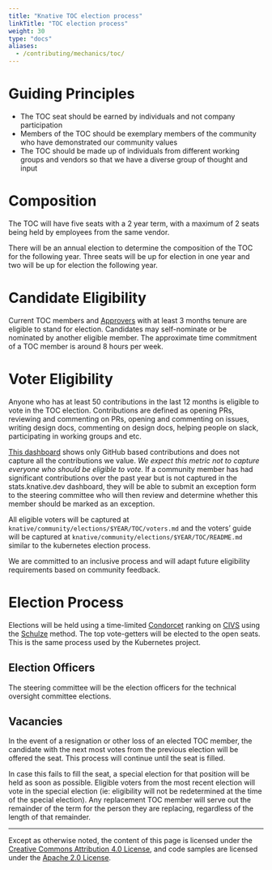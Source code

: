 ```yaml
---
title: "Knative TOC election process"
linkTitle: "TOC election process"
weight: 30
type: "docs"
aliases:
  - /contributing/mechanics/toc/
---
```


# Guiding Principles

- The TOC seat should be earned by individuals and not company participation
- Members of the TOC should be exemplary members of the community who have
  demonstrated our community values
- The TOC should be made up of individuals from different working groups and
  vendors so that we have a diverse group of thought and input

# Composition

The TOC will have five seats with a 2 year term, with a maximum of 2 seats being
held by employees from the same vendor.

There will be an annual election to determine the composition of the TOC for the
following year. Three seats will be up for election in one year and two will be
up for election the following year.

# Candidate Eligibility

Current TOC members and
[Approvers](https://github.com/knative/community/blob/master/ROLES.md#approver)
with at least 3 months tenure are eligible to stand for election. Candidates may
self-nominate or be nominated by another eligible member. The approximate time
commitment of a TOC member is around 8 hours per week.

# Voter Eligibility

Anyone who has at least 50 contributions in the last 12 months is eligible to
vote in the TOC election. Contributions are defined as opening PRs, reviewing
and commenting on PRs, opening and commenting on issues, writing design docs,
commenting on design docs, helping people on slack, participating in working
groups and etc.

[This dashboard](https://knative.teststats.cncf.io/d/9/developer-activity-counts-by-repository-group-table?orgId=1&var-period_name=Last%20year)
shows only GitHub based contributions and does not capture all the contributions
we value. _We expect this metric not to capture everyone who should be eligible
to vote._ If a community member has had significant contributions over the past
year but is not captured in the stats.knative.dev dashboard, they will be able
to submit an exception form to the steering committee who will then review and
determine whether this member should be marked as an exception.

All eligible voters will be captured at
`knative/community/elections/$YEAR/TOC/voters.md` and the voters’ guide
will be captured at `knative/community/elections/$YEAR/TOC/README.md`
similar to the kubernetes election process.

We are committed to an inclusive process and will adapt future eligibility
requirements based on community feedback.

# Election Process

Elections will be held using a time-limited
[Condorcet](https://en.wikipedia.org/wiki/Condorcet_method) ranking on
[CIVS](http://civs.cs.cornell.edu/) using the
[Schulze](https://en.wikipedia.org/wiki/Schulze_method) method. The top
vote-getters will be elected to the open seats. This is the same process used by
the Kubernetes project.

## Election Officers

The steering committee will be the election officers for the technical oversight
committee elections.

## Vacancies

In the event of a resignation or other loss of an elected TOC member, the
candidate with the next most votes from the previous election will be offered
the seat. This process will continue until the seat is filled.

In case this fails to fill the seat, a special election for that position will
be held as soon as possible. Eligible voters from the most recent election will
vote in the special election (ie: eligibility will not be redetermined at the
time of the special election). Any replacement TOC member will serve out the
remainder of the term for the person they are replacing, regardless of the
length of that remainder.

---

Except as otherwise noted, the content of this page is licensed under the
[Creative Commons Attribution 4.0 License](https://creativecommons.org/licenses/by/4.0/),
and code samples are licensed under the
[Apache 2.0 License](https://www.apache.org/licenses/LICENSE-2.0).
